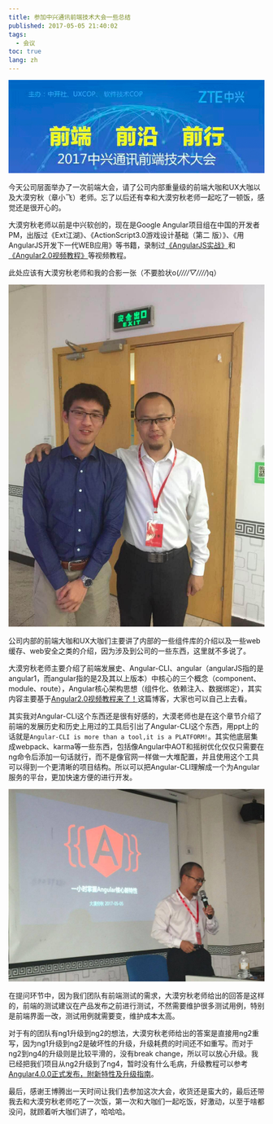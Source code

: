 ```yaml
---
title: 参加中兴通讯前端技术大会一些总结
published: 2017-05-05 21:40:02
tags: 
  - 会议
toc: true
lang: zh
---
```


![20170505149399187566987.png](../_images/参加中兴通讯前端技术大会一些总结/20170505149399187566987.png)

<!--more-->

今天公司层面举办了一次前端大会，请了公司内部重量级的前端大咖和UX大咖以及大漠穷秋（章小飞）老师。忘了以后还有幸和大漠穷秋老师一起吃了一顿饭，感觉还是很开心的。

大漠穷秋老师以前是中兴软创的，现在是Google Angular项目组在中国的开发者PM，出版过《Ext江湖》、《ActionScript3.0游戏设计基础（第二 版）》、《用AngularJS开发下一代WEB应用》等书籍，录制过[《AngularJS实战》](http://imooc.com/view/156)和[《Angular2.0视频教程》](https://my.oschina.net/mumu/blog/834254)等视频教程。

此处应该有大漠穷秋老师和我的合影一张（不要脸状o(*////▽////*)q）

![20170505149399302739640.jpg](../_images/参加中兴通讯前端技术大会一些总结/20170505149399302739640.jpg)

公司内部的前端大咖和UX大咖们主要讲了内部的一些组件库的介绍以及一些web缓存、web安全之类的介绍，因为涉及到公司的一些东西，这里就不多说了。

大漠穷秋老师主要介绍了前端发展史、Angular-CLI、angular（angularJS指的是angular1，而angular指的是2及其以上版本）中核心的三个概念（component、module、route），Angular核心架构思想（组件化、依赖注入、数据绑定），其实内容主要基于[Angular2.0视频教程来了！](https://my.oschina.net/mumu/blog/834254)这篇博客，大家也可以自己上去看。

其实我对Angular-CLI这个东西还是很有好感的，大漠老师也是在这个章节介绍了前端的发展历史和历史上用过的工具后引出了Angular-CLI这个东西，用ppt上的话就是`Angular-CLI is more than a tool,it is a PLATFORM!`。其实他底层集成webpack、karma等一些东西，包括像Angular中AOT和摇树优化仅仅只需要在ng命令后添加一句话就行，而不是像官网一样做一大堆配置，并且使用这个工具可以得到一个更清晰的项目结构。所以可以把Angular-CLI理解成一个为Angular服务的平台，更加快速方便的进行开发。

![2017050514939928261073.jpg](../_images/参加中兴通讯前端技术大会一些总结/2017050514939928261073.jpg)

在提问环节中，因为我们团队有前端测试的需求，大漠穷秋老师给出的回答是这样的，前端的测试建议在产品发布之前进行测试，不然需要维护很多测试用例，特别是前端界面一改，测试用例就需要变，维护成本太高。

对于有的团队有ng1升级到ng2的想法，大漠穷秋老师给出的答案是直接用ng2重写，因为ng1升级到ng2是破坏性的升级，升级耗费的时间还不如重写。而对于ng2到ng4的升级则是比较平滑的，没有break change，所以可以放心升级。我已经把我们项目从ng2升级到了ng4，暂时没有什么毛病，升级教程可以参考[Angular4.0.0正式发布，附新特性及升级指南](https://zhuanlan.zhihu.com/p/26001925)。

最后，感谢王博腾出一天时间让我们去参加这次大会，收货还是蛮大的，最后还带我去和大漠穷秋老师吃了一次饭，第一次和大咖们一起吃饭，好激动，以至于啥都没问，就顾着听大咖们讲了，哈哈哈。



